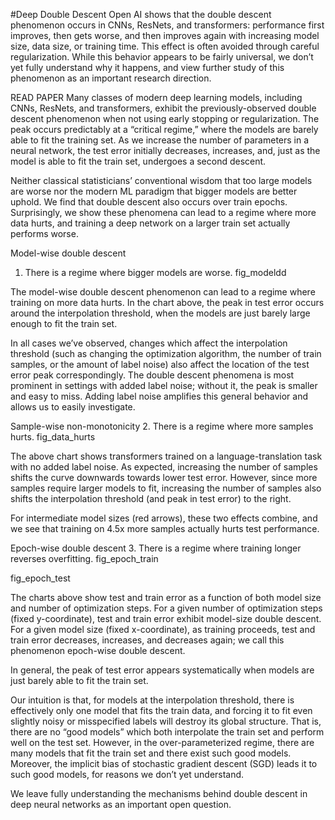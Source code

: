 #Deep Double Descent
Open AI shows that the double descent phenomenon occurs in CNNs, ResNets, and transformers: performance first improves, then gets worse, and then improves again with increasing model size, data size, or training time. This effect is often avoided through careful regularization. While this behavior appears to be fairly universal, we don’t yet fully understand why it happens, and view further study of this phenomenon as an important research direction.


READ PAPER
Many classes of modern deep learning models, including CNNs, ResNets, and transformers, exhibit the previously-observed double descent phenomenon when not using early stopping or regularization. The peak occurs predictably at a “critical regime,” where the models are barely able to fit the training set. As we increase the number of parameters in a neural network, the test error initially decreases, increases, and, just as the model is able to fit the train set, undergoes a second descent.

Neither classical statisticians’ conventional wisdom that too large models are worse nor the modern ML paradigm that bigger models are better uphold. We find that double descent also occurs over train epochs. Surprisingly, we show these phenomena can lead to a regime where more data hurts, and training a deep network on a larger train set actually performs worse.

Model-wise double descent
1. There is a regime where bigger models are worse.
fig_modeldd

The model-wise double descent phenomenon can lead to a regime where training on more data hurts. In the chart above, the peak in test error occurs around the interpolation threshold, when the models are just barely large enough to fit the train set.

In all cases we’ve observed, changes which affect the interpolation threshold (such as changing the optimization algorithm, the number of train samples, or the amount of label noise) also affect the location of the test error peak correspondingly. The double descent phenomena is most prominent in settings with added label noise; without it, the peak is smaller and easy to miss. Adding label noise amplifies this general behavior and allows us to easily investigate.

Sample-wise non-monotonicity
2. There is a regime where more samples hurts.
fig_data_hurts

The above chart shows transformers trained on a language-translation task with no added label noise. As expected, increasing the number of samples shifts the curve downwards towards lower test error. However, since more samples require larger models to fit, increasing the number of samples also shifts the interpolation threshold (and peak in test error) to the right.

For intermediate model sizes (red arrows), these two effects combine, and we see that training on 4.5x more samples actually hurts test performance.

Epoch-wise double descent
3. There is a regime where training longer reverses overfitting.
fig_epoch_train

fig_epoch_test

The charts above show test and train error as a function of both model size and number of optimization steps. For a given number of optimization steps (fixed y-coordinate), test and train error exhibit model-size double descent. For a given model size (fixed x-coordinate), as training proceeds, test and train error decreases, increases, and decreases again; we call this phenomenon epoch-wise double descent.

In general, the peak of test error appears systematically when models are just barely able to fit the train set.

Our intuition is that, for models at the interpolation threshold, there is effectively only one model that fits the train data, and forcing it to fit even slightly noisy or misspecified labels will destroy its global structure. That is, there are no “good models” which both interpolate the train set and perform well on the test set. However, in the over-parameterized regime, there are many models that fit the train set and there exist such good models. Moreover, the implicit bias of stochastic gradient descent (SGD) leads it to such good models, for reasons we don’t yet understand.

We leave fully understanding the mechanisms behind double descent in deep neural networks as an important open question.

